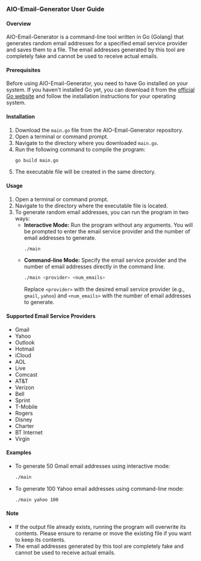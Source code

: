 ### AIO-Email-Generator User Guide

#### Overview
AIO-Email-Generator is a command-line tool written in Go (Golang) that generates random email addresses for a specified email service provider and saves them to a file. The email addresses generated by this tool are completely fake and cannot be used to receive actual emails.

#### Prerequisites
Before using AIO-Email-Generator, you need to have Go installed on your system. If you haven't installed Go yet, you can download it from the [official Go website](https://golang.org/) and follow the installation instructions for your operating system.

#### Installation
1. Download the `main.go` file from the AIO-Email-Generator repository.
2. Open a terminal or command prompt.
3. Navigate to the directory where you downloaded `main.go`.
4. Run the following command to compile the program:
   ```sh
   go build main.go
   ```
5. The executable file will be created in the same directory.

#### Usage
1. Open a terminal or command prompt.
2. Navigate to the directory where the executable file is located.
3. To generate random email addresses, you can run the program in two ways:
    - **Interactive Mode:** Run the program without any arguments. You will be prompted to enter the email service provider and the number of email addresses to generate.
      ```sh
      ./main
      ```
    - **Command-line Mode:** Specify the email service provider and the number of email addresses directly in the command line.
      ```sh
      ./main <provider> <num_emails>
      ```
      Replace `<provider>` with the desired email service provider (e.g., `gmail`, `yahoo`) and `<num_emails>` with the number of email addresses to generate.

#### Supported Email Service Providers
- Gmail
- Yahoo
- Outlook
- Hotmail
- iCloud
- AOL
- Live
- Comcast
- AT&T
- Verizon
- Bell
- Sprint
- T-Mobile
- Rogers
- Disney
- Charter
- BT Internet
- Virgin

#### Examples
- To generate 50 Gmail email addresses using interactive mode:
  ```sh
  ./main
  ```
- To generate 100 Yahoo email addresses using command-line mode:
  ```sh
  ./main yahoo 100
  ```

#### Note
- If the output file already exists, running the program will overwrite its contents. Please ensure to rename or move the existing file if you want to keep its contents.
- The email addresses generated by this tool are completely fake and cannot be used to receive actual emails.